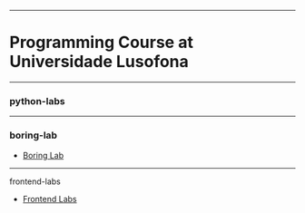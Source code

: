 
---

# Programming Course at Universidade Lusofona

---

### python-labs

---

### boring-lab

- [Boring Lab](https://pulgamecanica.github.io/Labs-Universidade-Lusofona/boring-lab)

---

frontend-labs

- [Frontend Labs](https://pulgamecanica.github.io/Labs-Universidade-Lusofona/frontend-labs)
